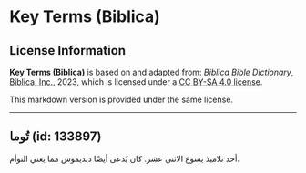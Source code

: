 # Key Terms (Biblica)

## License Information

**Key Terms (Biblica)** is based on and adapted from: _Biblica Bible Dictionary_, [Biblica, Inc.](https://www.biblica.com/), 2023, which is licensed under a [CC BY-SA 4.0 license](https://creativecommons.org/licenses/by-sa/4.0/legalcode.en).

This markdown version is provided under the same license.



--------------------------------

## تُوما (id: 133897)

أحد تلاميذ يسوع الاثني عشر. كان يُدعى أيضًا ديديموس مما يعني التوأم.


